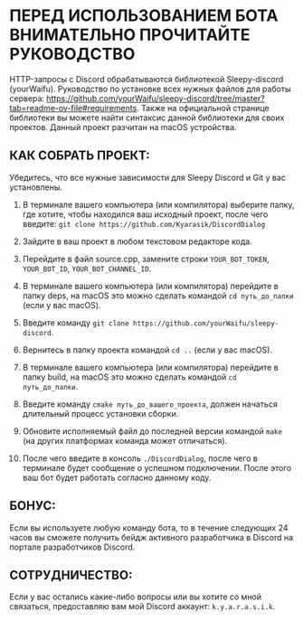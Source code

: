 # ПЕРЕД ИСПОЛЬЗОВАНИЕМ БОТА ВНИМАТЕЛЬНО ПРОЧИТАЙТЕ РУКОВОДСТВО

HTTP-запросы с Discord обрабатываются библиотекой Sleepy-discord (yourWaifu). Руководство по установке всех нужных файлов для работы сервера: https://github.com/yourWaifu/sleepy-discord/tree/master?tab=readme-ov-file#requirements. Также на официальной странице библиотеки вы можете найти синтаксис данной библиотеки для своих проектов. Данный проект разчитан на macOS устройства.

## КАК СОБРАТЬ ПРОЕКТ:
Убедитесь, что все нужные зависимости для Sleepy Discord и Git у вас установлены.

1. В терминале вашего компьютера (или компилятора) выберите папку, где хотите, чтобы находился ваш исходный проект, после чего введите: ```git clone https://github.com/Kyarasik/DiscordDialog```

2. Зайдите в ваш проект в любом текстовом редакторе кода.

3. Перейдите в файл source.cpp, замените строки ```YOUR_BOT_TOKEN```, ```YOUR_BOT_ID```, ```YOUR_BOT_CHANNEL_ID```.

4. В терминале вашего компьютера (или компилятора) перейдите в папку deps, на macOS это можно сделать командой ```cd путь_до_папки``` (если у вас macOS).

5. Введите команду ```git clone https://github.com/yourWaifu/sleepy-discord```.

6. Вернитесь в папку проекта командой ```cd ..``` (если у вас macOS).

7. В терминале вашего компьютера (или компилятора) перейдите в папку build, на macOS это можно сделать командой ```cd путь_до_папки```.

8. Введите команду ```cmake путь_до_вашего_проекта```, должен начаться длительный процесс установки сборки.

9. Обновите исполняемый файл до последней версии командой ```make``` (на других платформах команда может отличаться).

10. После чего введите в консоль ```./DiscordDialog```, после чего в терминале будет сообщение о успешном подключении. После этого ваш бот будет работать согласно данному коду.

## БОНУС:
Если вы используете любую команду бота, то в течение следующих 24 часов вы сможете получить бейдж активного разработчика в Discord на портале разработчиков Discord.

## СОТРУДНИЧЕСТВО:
Если у вас остались какие-либо вопросы или вы хотите со мной связаться, предоставляю вам мой Discord аккаунт: ```k.y.a.r.a.s.i.k```.